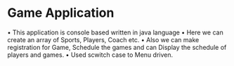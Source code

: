 # Game Application

•	This application is console based written in java language
•	Here we can create an array of Sports, Players, Coach etc.
•	Also we can make registration for Game, Schedule the games and can Display the schedule of players and games.
• Used scwitch case to Menu driven.

